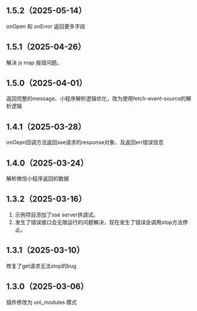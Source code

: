 ## 1.5.2（2025-05-14）
onOpen 和 onError 返回更多字段
## 1.5.1（2025-04-26）
解决 js map 报错问题。
## 1.5.0（2025-04-01）
返回完整的message、小程序解析逻辑优化，改为使用fetch-event-source的解析逻辑
## 1.4.1（2025-03-28）
onOepn回调方法返回sse请求的response对象、及返回err错误信息
## 1.4.0（2025-03-24）
解析微信小程序返回的数据
## 1.3.2（2025-03-16）
1. 示例项目添加了sse server供调试。
2. 发生了错误接口会无限运行的问题解决，现在发生了错误会调用stop方法停止。
## 1.3.1（2025-03-10）
修复了get请求无法stop的bug
## 1.3.0（2025-03-06）
插件修改为 uni_modules 模式
